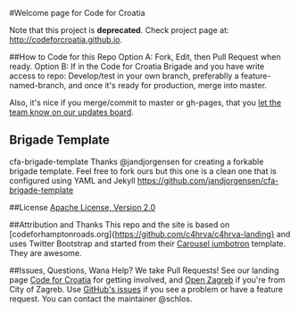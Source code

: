 #Welcome page for Code for Croatia

Note that this project is **deprecated**. Check project page at: http://codeforcroatia.github.io.

##How to Code for this Repo
Option A: Fork, Edit, then Pull Request when ready.
Option B: If in the Code for Croatia Brigade and you have write access to repo: Develop/test in your own branch, preferablly a feature-named-branch, and once it's ready for production, merge into master.

Also, it's nice if you merge/commit to master or gh-pages, that you [let the team know on our updates board](http://codeforcroatia.org/projects/pocetna_stranica_code_for_croatia). 

Brigade Template 
---
cfa-brigade-template
Thanks @jandjorgensen for creating a forkable brigade template. Feel free to fork ours but this one is a clean one that is configured using YAML and Jekyll
https://github.com/jandjorgensen/cfa-brigade-template

##License
[Apache License, Version 2.0](http://www.apache.org/licenses/LICENSE-2.0)

##Attribution and Thanks
This repo and the site is based on [codeforhamptonroads.org]{https://github.com/c4hrva/c4hrva-landing} and uses Twitter Bootstrap and started from their [Carousel jumbotron](http://twitter.github.com/bootstrap/examples/carousel.html) template. They are awesome.

##Issues, Questions, Wana Help?
We take Pull Requests! See our landing page [Code for Croatia](http://about.codeforcroatia.org) for getting involved, and [Open Zagreb](http://codeforcroatia.open.hr/openzagreb) if you're from City of Zagreb. Use [GitHub's issues](https://github.com/codeforcroatia/codeforcroatia.github.io/issues/new) if you see a problem or have a feature request. You can contact the maintainer @schlos.
